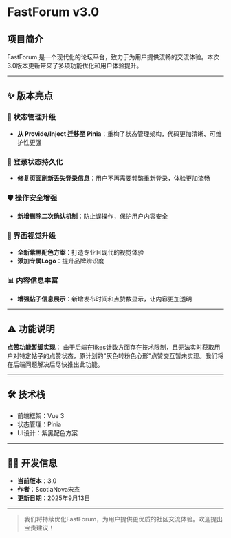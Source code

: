 # FastForum v3.0

## 项目简介

FastForum 是一个现代化的论坛平台，致力于为用户提供流畅的交流体验。本次3.0版本更新带来了多项功能优化和用户体验提升。

---

## ✨ 版本亮点

### 🔄 状态管理升级
- **从 Provide/Inject 迁移至 Pinia**：重构了状态管理架构，代码更加清晰、可维护性更强

### 🔐 登录状态持久化
- **修复页面刷新丢失登录信息**：用户不再需要频繁重新登录，体验更加流畅

### 🛡️ 操作安全增强
- **新增删除二次确认机制**：防止误操作，保护用户内容安全

### 🎨 界面视觉升级
- **全新紫黑配色方案**：打造专业且现代的视觉体验
- **添加专属Logo**：提升品牌辨识度

### 📊 内容信息丰富
- **增强帖子信息展示**：新增发布时间和点赞数显示，让内容更加透明

---

## ⚠️ 功能说明

**点赞功能暂缓实现**：
由于后端在likes计数方面存在技术限制，且无法实时获取用户对特定帖子的点赞状态，原计划的"灰色转粉色心形"点赞交互暂未实现。我们将在后端问题解决后尽快推出此功能。

---

## 🛠 技术栈

- 前端框架：Vue 3
- 状态管理：Pinia
- UI设计：紫黑配色方案

---

## 👨‍💻 开发信息

- **当前版本**：3.0
- **作者**：ScotiaNova宋杰
- **更新日期**：2025年9月13日

---

> 我们将持续优化FastForum，为用户提供更优质的社区交流体验。欢迎提出宝贵建议！